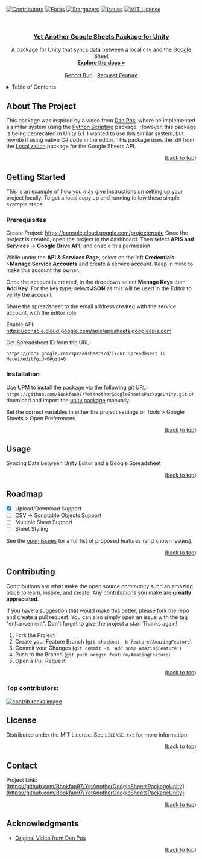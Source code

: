 <!-- Improved compatibility of back to top link: See: https://github.com/othneildrew/Best-README-Template/pull/73 -->
<a id="readme-top"></a>

<!-- PROJECT SHIELDS -->
[![Contributors][contributors-shield]][contributors-url]
[![Forks][forks-shield]][forks-url]
[![Stargazers][stars-shield]][stars-url]
[![Issues][issues-shield]][issues-url]
[![MIT License][license-shield]][license-url]



<!-- PROJECT LOGO -->
<br />
<div align="center">

<h3 align="center">
    <a href="https://github.com/Bookfan97/YetAnotherGoogleSheetsPackageUnity">
        Yet Another Google Sheets Package for Unity 
    </a>
</h3>

  <p align="center">
    A package for Unity that syncs data between a local csv and the Google Sheet
    <br />
    <a href="https://bookfan97.github.io/YetAnotherGoogleSheetsPackageUnity/manual/"><strong>Explore the docs »</strong></a>
    <br />
    <br />
    <a href="https://github.com/Bookfan97/YetAnotherGoogleSheetsPackageUnity/issues/new?labels=bug&template=bug-report---.md">Report Bug</a>
    ·
    <a href="https://github.com/Bookfan97/YetAnotherGoogleSheetsPackageUnity/issues/new?labels=enhancement&template=feature-request---.md">Request Feature</a>
  </p>
</div>



<!-- TABLE OF CONTENTS -->
<details>
  <summary>Table of Contents</summary>
  <ol>
    <li>
      <a href="#about-the-project">About The Project</a>
    </li>
    <li>
      <a href="#getting-started">Getting Started</a>
      <ul>
        <li><a href="#prerequisites">Prerequisites</a></li>
        <li><a href="#installation">Installation</a></li>
      </ul>
    </li>
    <li><a href="#usage">Usage</a></li>
    <li><a href="#roadmap">Roadmap</a></li>
    <li><a href="#contributing">Contributing</a></li>
    <li><a href="#license">License</a></li>
    <li><a href="#contact">Contact</a></li>
    <li><a href="#acknowledgments">Acknowledgments</a></li>
  </ol>
</details>



<!-- ABOUT THE PROJECT -->
## About The Project

This package was inspired by a video from [Dan Pos](https://www.youtube.com/@DanPos), where he implemented a similar system using the [Python Scripting](https://docs.unity3d.com/Packages/com.unity.scripting.python@7.0/manual/index.html) package. However, this package is being deprecated in Unity 6.1. I wanted to use this similar system, but rewrite it using native C# code in the editor. This package uses the .dll from the [Localization](https://docs.unity3d.com/Packages/com.unity.localization@1.5/manual/index.html) package for the Google Sheets API.  

<p align="right">(<a href="#readme-top">back to top</a>)</p>

<!-- GETTING STARTED -->
## Getting Started

This is an example of how you may give instructions on setting up your project locally.
To get a local copy up and running follow these simple example steps.

### Prerequisites

Create Project: https://console.cloud.google.com/projectcreate
Once the project is created, open the project in the dashboard. Then select **APIS and Services** -> **Google Drive API**, and enable this permission.

While under the **API & Services Page**, select on the left **Credentials**->**Manage Service Accounts** and create a service account. Keep in mind to make this account the owner.

Once the account is created, in the dropdown select **Manage Keys** then **Add Key**. For the key type, select **JSON** as this will be used in the Editor to verify the account. 

Share the spreadsheet to the email address created with the service account, with the editor role.

Enable API: https://console.cloud.google.com/apis/api/sheets.googleapis.com

Get Spreadsheet ID from the URL:
  ```
  https://docs.google.com/spreadsheets/d/[Your Spreadhseet ID Here]/edit?gid=0#gid=0
  ```

### Installation

Use [UPM](https://docs.unity3d.com/Manual/upm-ui.html) to install the package via the following git URL: `https://github.com/Bookfan97/YetAnotherGoogleSheetsPackageUnity.git` or download and import the [unity package]() manually.

Set the correct variables in either the project settings or Tools > Google Sheets > Open Preferences

<p align="right">(<a href="#readme-top">back to top</a>)</p>



<!-- USAGE EXAMPLES -->
## Usage

Syncing Data between Unity Editor and a Google Spreadsheet

<p align="right">(<a href="#readme-top">back to top</a>)</p>



<!-- ROADMAP -->
## Roadmap

- [X] Upload/Download Support
- [ ] CSV -> Scriptable Objects Support
- [ ] Multiple Sheet Support
- [ ] Sheet Styling

See the [open issues](https://github.com/Bookfan97/YetAnotherGoogleSheetsPackageUnity/issues) for a full list of proposed features (and known issues).

<p align="right">(<a href="#readme-top">back to top</a>)</p>



<!-- CONTRIBUTING -->
## Contributing

Contributions are what make the open source community such an amazing place to learn, inspire, and create. Any contributions you make are **greatly appreciated**.

If you have a suggestion that would make this better, please fork the repo and create a pull request. You can also simply open an issue with the tag "enhancement".
Don't forget to give the project a star! Thanks again!

1. Fork the Project
2. Create your Feature Branch (`git checkout -b feature/AmazingFeature`)
3. Commit your Changes (`git commit -m 'Add some AmazingFeature'`)
4. Push to the Branch (`git push origin feature/AmazingFeature`)
5. Open a Pull Request

<p align="right">(<a href="#readme-top">back to top</a>)</p>

### Top contributors:

<a href="https://github.com/Bookfan97/YetAnotherGoogleSheetsPackageUnity/graphs/contributors">
  <img src="https://contrib.rocks/image?repo=Bookfan97/YetAnotherGoogleSheetsPackageUnity" alt="contrib.rocks image" />
</a>



<!-- LICENSE -->
## License

Distributed under the MIT License. See `LICENSE.txt` for more information.

<p align="right">(<a href="#readme-top">back to top</a>)</p>



<!-- CONTACT -->
## Contact

Project Link: [https://github.com/Bookfan97/YetAnotherGoogleSheetsPackageUnity](https://github.com/Bookfan97/YetAnotherGoogleSheetsPackageUnity)

<p align="right">(<a href="#readme-top">back to top</a>)</p>



<!-- ACKNOWLEDGMENTS -->
## Acknowledgments

* [Original Video from Dan Pos](https://www.youtube.com/watch?v=QFTyDsEDsBI)

<p align="right">(<a href="#readme-top">back to top</a>)</p>



<!-- MARKDOWN LINKS & IMAGES -->
<!-- https://www.markdownguide.org/basic-syntax/#reference-style-links -->
[contributors-shield]: https://img.shields.io/github/contributors/Bookfan97/YetAnotherGoogleSheetsPackageUnity.svg?style=for-the-badge
[contributors-url]: https://github.com/Bookfan97/YetAnotherGoogleSheetsPackageUnity/graphs/contributors
[forks-shield]: https://img.shields.io/github/forks/Bookfan97/YetAnotherGoogleSheetsPackageUnity.svg?style=for-the-badge
[forks-url]: https://github.com/Bookfan97/YetAnotherGoogleSheetsPackageUnity/network/members
[stars-shield]: https://img.shields.io/github/stars/Bookfan97/YetAnotherGoogleSheetsPackageUnity.svg?style=for-the-badge
[stars-url]: https://github.com/Bookfan97/YetAnotherGoogleSheetsPackageUnity/stargazers
[issues-shield]: https://img.shields.io/github/issues/Bookfan97/YetAnotherGoogleSheetsPackageUnity.svg?style=for-the-badge
[issues-url]: https://github.com/Bookfan97/YetAnotherGoogleSheetsPackageUnity/issues
[license-shield]: https://img.shields.io/github/license/Bookfan97/YetAnotherGoogleSheetsPackageUnity.svg?style=for-the-badge
[license-url]: https://github.com/Bookfan97/YetAnotherGoogleSheetsPackageUnity/blob/master/LICENSE.txt

[product-screenshot]: images/screenshot.png